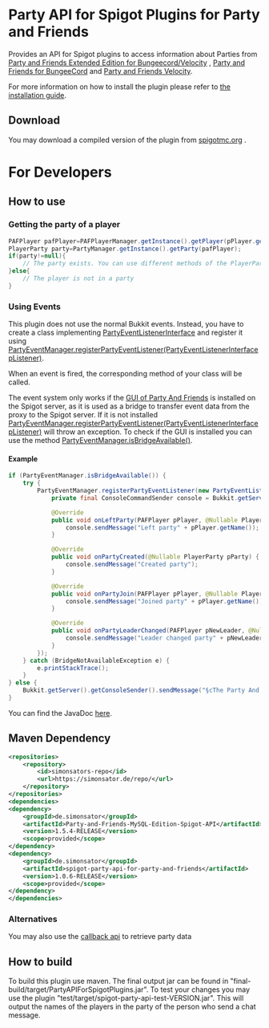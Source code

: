 # Party API for Spigot Plugins for Party and Friends

Provides an API for Spigot plugins to access information about Parties
from [Party and Friends Extended Edition for Bungeecord/Velocity](https://www.spigotmc.org/resources/party-and-friends-extended-edition-for-bungeecord-velocity-supports-1-7-1-19.10123/)
, [Party and Friends for BungeeCord](https://www.spigotmc.org/resources/party-and-friends-for-bungeecord-supports-1-7-x-to-1-19-x.9531/)
and [Party and Friends Velocity](https://forums.papermc.io/threads/party-and-friends-for-velocity-version-1-0-87.317/).

For more information on how to install the plugin please refer
to [the installation guide](https://github.com/Simonsator/Party-API-For-Spigot/wiki/Installation).

## Download

You may download a compiled version of the plugin from
[spigotmc.org](https://www.spigotmc.org/resources/spigot-party-api-for-party-and-friends-extended-redisbungee-required.39751/)
.

# For Developers

## How to use

### Getting the party of a player

```java
PAFPlayer pafPlayer=PAFPlayerManager.getInstance().getPlayer(pPlayer.getUniqueId());
PlayerParty party=PartyManager.getInstance().getParty(pafPlayer);
if(party!=null){
    // The party exists. You can use different methods of the PlayerParty object to get information about the party, e.g. who is in the party.
}else{
    // The player is not in a party
}
```

### Using Events

This plugin does not use the normal Bukkit events. Instead, you have to create a class
implementing [PartyEventListenerInterface](https://simonsator.de/?dir=JavaDoc/PartyRedisBungeeAPIForSpigot/de/simonsator/partyandfriends/spigot/api/events/PartyEventListenerInterface.html)
and register it
using [PartyEventManager.registerPartyEventListener(PartyEventListenerInterface pListener)](https://simonsator.de/?dir=JavaDoc/PartyRedisBungeeAPIForSpigot/de/simonsator/partyandfriends/spigot/api/events/PartyEventManager.html#registerPartyEventListener(de.simonsator.partyandfriends.spigot.api.events.PartyEventListenerInterface)).

When an event is fired, the corresponding method of your class will be called.

The event system only works if the [GUI of Party And Friends](https://www.spigotmc.org/resources/10123/) is installed on
the Spigot server, as it is used as a bridge to transfer event data from the proxy to the Spigot server. If it is not
installed [PartyEventManager.registerPartyEventListener(PartyEventListenerInterface pListener)](https://simonsator.de/?dir=JavaDoc/PartyRedisBungeeAPIForSpigot/de/simonsator/partyandfriends/spigot/api/events/PartyEventManager.html#registerPartyEventListener(de.simonsator.partyandfriends.spigot.api.events.PartyEventListenerInterface))
will throw an exception. To check if the GUI is installed you can use the
method [PartyEventManager.isBridgeAvailable()](https://simonsator.de/JavaDoc/PartyRedisBungeeAPIForSpigot/de/simonsator/partyandfriends/spigot/api/events/PartyEventManager.html#isBridgeAvailable()).

#### Example

```java
if (PartyEventManager.isBridgeAvailable()) {
	try {
		PartyEventManager.registerPartyEventListener(new PartyEventListenerInterface() {
			private final ConsoleCommandSender console = Bukkit.getServer().getConsoleSender();

			@Override
			public void onLeftParty(PAFPlayer pPlayer, @Nullable PlayerParty pParty) {
				console.sendMessage("Left party" + pPlayer.getName());
			}

			@Override
			public void onPartyCreated(@Nullable PlayerParty pParty) {
				console.sendMessage("Created party");
			}

			@Override
			public void onPartyJoin(PAFPlayer pPlayer, @Nullable PlayerParty pParty) {
				console.sendMessage("Joined party" + pPlayer.getName());
			}

			@Override
			public void onPartyLeaderChanged(PAFPlayer pNewLeader, @Nullable PlayerParty pParty) {
				console.sendMessage("Leader changed party" + pNewLeader.getName());
			}
		});
	} catch (BridgeNotAvailableException e) {
		e.printStackTrace();
	}
} else {
	Bukkit.getServer().getConsoleSender().sendMessage("§cThe Party And Friends main plugin is not installed on this spigot server. Please download it from https://www.spigotmc.org/resources/10123/");
}
```

You can find the JavaDoc [here](https://simonsator.de/JavaDoc/PartyRedisBungeeAPIForSpigot/index.html).

## Maven Dependency

```xml
<repositories>
	<repository>
		<id>simonsators-repo</id>
		<url>https://simonsator.de/repo/</url>
	</repository>
</repositories>
<dependencies>
<dependency>
	<groupId>de.simonsator</groupId>
	<artifactId>Party-and-Friends-MySQL-Edition-Spigot-API</artifactId>
	<version>1.5.4-RELEASE</version>
	<scope>provided</scope>
</dependency>
<dependency>
	<groupId>de.simonsator</groupId>
	<artifactId>spigot-party-api-for-party-and-friends</artifactId>
	<version>1.0.6-RELEASE</version>
	<scope>provided</scope>
</dependency>
</dependencies>
```

### Alternatives

You may also use the [callback api](https://github.com/Simonsator/Example-For-Spigot-Party-Data-Callback-API) to
retrieve
party data

## How to build

To build this plugin use maven. The final output jar can be found in "final-build/target/PartyAPIForSpigotPlugins.jar".
To test your changes you may use the plugin "test/target/spigot-party-api-test-VERSION.jar". This will output the names
of the players in the party of the person who send a chat message. 
